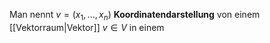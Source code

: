 Man nennt $v = (x_1, ..., x_n)$  **Koordinatendarstellung** von einem [[Vektorraum|Vektor]] $v \in V$ in einem 